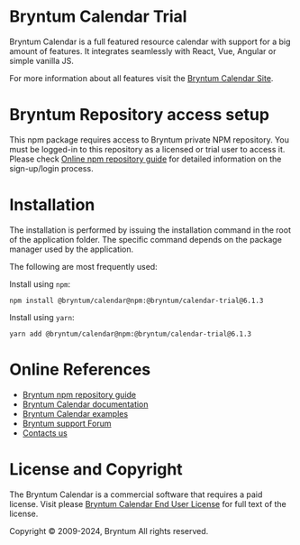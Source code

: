 # Bryntum Calendar Trial

Bryntum Calendar is a full featured resource calendar with support for a big amount of features.
It integrates seamlessly with React, Vue, Angular or simple vanilla JS.

For more information about all features visit the [Bryntum Calendar Site](https://bryntum.com/products/calendar/).

# Bryntum Repository access setup

This npm package requires access to Bryntum private NPM repository.
You must be logged-in to this repository as a licensed or trial user to access it.
Please check [Online npm repository guide](https://bryntum.com/products/calendar/docs/guide/Calendar/npm-repository) for 
detailed information on the sign-up/login process.

# Installation

The installation is performed by issuing the installation command in the root of the application folder. The specific
command depends on the package manager used by the application.

The following are most frequently used:

Install using `npm`:

```shell
npm install @bryntum/calendar@npm:@bryntum/calendar-trial@6.1.3
```

Install using `yarn`:

```shell
yarn add @bryntum/calendar@npm:@bryntum/calendar-trial@6.1.3
```

# Online References

* [Bryntum npm repository guide](https://bryntum.com/products/calendar/docs/guide/Calendar/npm-repository)
* [Bryntum Calendar documentation](https://bryntum.com/products/calendar/docs/)
* [Bryntum Calendar examples](https://bryntum.com/products/calendar/examples/)
* [Bryntum support Forum](https://forum.bryntum.com/)
* [Contacts us](https://bryntum.com/contact/)

# License and Copyright

The Bryntum Calendar is a commercial software that requires a paid license.
Visit please [Bryntum Calendar End User License](https://bryntum.com/products/calendar/license/) for full text of the license.

Copyright © 2009-2024, Bryntum
All rights reserved.

